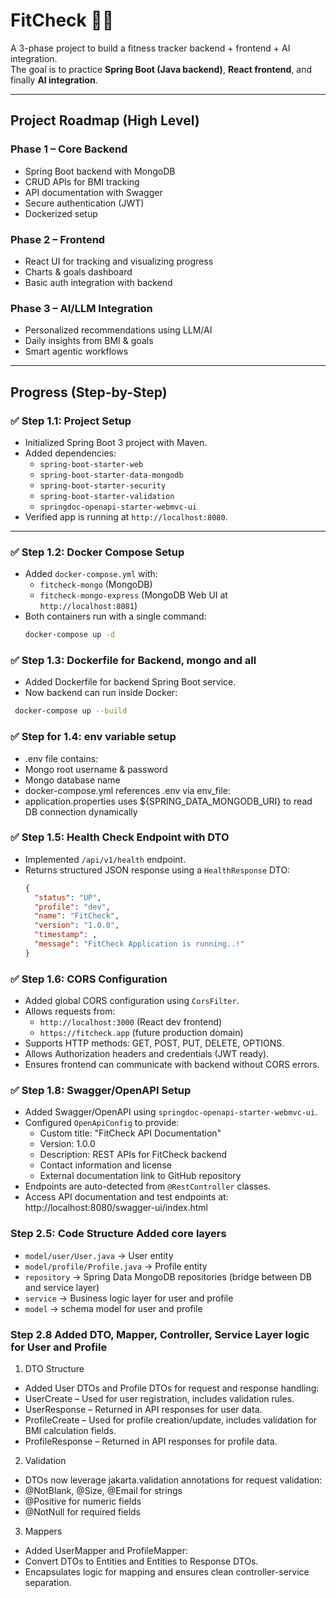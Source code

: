 # FitCheck 🏋️‍♂️

A 3-phase project to build a fitness tracker backend + frontend + AI integration.  
The goal is to practice **Spring Boot (Java backend)**, **React frontend**, and finally **AI integration**.  

---

## Project Roadmap (High Level)

### Phase 1 – Core Backend
- Spring Boot backend with MongoDB
- CRUD APIs for BMI tracking
- API documentation with Swagger
- Secure authentication (JWT)
- Dockerized setup

### Phase 2 – Frontend
- React UI for tracking and visualizing progress
- Charts & goals dashboard
- Basic auth integration with backend

### Phase 3 – AI/LLM Integration
- Personalized recommendations using LLM/AI
- Daily insights from BMI & goals
- Smart agentic workflows

---

## Progress (Step-by-Step)

### ✅ Step 1.1: Project Setup
- Initialized Spring Boot 3 project with Maven.
- Added dependencies:  
  - `spring-boot-starter-web`  
  - `spring-boot-starter-data-mongodb`  
  - `spring-boot-starter-security`  
  - `spring-boot-starter-validation`  
  - `springdoc-openapi-starter-webmvc-ui`
- Verified app is running at `http://localhost:8080`.

---

### ✅ Step 1.2: Docker Compose Setup
- Added `docker-compose.yml` with:
  - `fitcheck-mongo` (MongoDB)
  - `fitcheck-mongo-express` (MongoDB Web UI at `http://localhost:8081`)
- Both containers run with a single command:
  ```bash
  docker-compose up -d

### ✅ Step 1.3: Dockerfile for Backend, mongo and all
- Added Dockerfile for backend Spring Boot service.
- Now backend can run inside Docker:
```bash
 docker-compose up --build
```

### ✅ Step for 1.4: env variable setup
- .env file contains:
- Mongo root username & password
- Mongo database name
- docker-compose.yml references .env via env_file:
- application.properties uses ${SPRING_DATA_MONGODB_URI} to read DB connection dynamically


### ✅ Step 1.5: Health Check Endpoint with DTO
- Implemented `/api/v1/health` endpoint.
- Returns structured JSON response using a `HealthResponse` DTO:
  ```json
  {
    "status": "UP",
    "profile": "dev",
    "name": "FitCheck",
    "version": "1.0.0",
    "timestamp": ,
    "message": "FitCheck Application is running..!"
  }
### ✅ Step 1.6: CORS Configuration
- Added global CORS configuration using `CorsFilter`.
- Allows requests from:
  - `http://localhost:3000` (React dev frontend)
  - `https://fitcheck.app` (future production domain)
- Supports HTTP methods: GET, POST, PUT, DELETE, OPTIONS.
- Allows Authorization headers and credentials (JWT ready).
- Ensures frontend can communicate with backend without CORS errors.

### ✅ Step 1.8: Swagger/OpenAPI Setup
- Added Swagger/OpenAPI using `springdoc-openapi-starter-webmvc-ui`.
- Configured `OpenApiConfig` to provide:
  - Custom title: "FitCheck API Documentation"
  - Version: 1.0.0
  - Description: REST APIs for FitCheck backend
  - Contact information and license
  - External documentation link to GitHub repository
- Endpoints are auto-detected from `@RestController` classes.
- Access API documentation and test endpoints at: http://localhost:8080/swagger-ui/index.html

### Step 2.5: Code Structure Added core layers
- `model/user/User.java` → User entity
- `model/profile/Profile.java` → Profile entity
- `repository` → Spring Data MongoDB repositories (bridge between DB and service layer)
- `service` → Business logic layer for user and profile
- `model` → schema model for user and profile


### Step 2.8 Added DTO, Mapper, Controller, Service Layer logic for User and Profile
1. DTO Structure
- Added User DTOs and Profile DTOs for request and response handling:
- UserCreate – Used for user registration, includes validation rules.
- UserResponse – Returned in API responses for user data.
- ProfileCreate – Used for profile creation/update, includes validation for BMI calculation fields.
- ProfileResponse – Returned in API responses for profile data.
2. Validation
- DTOs now leverage jakarta.validation annotations for request validation:
- @NotBlank, @Size, @Email for strings
- @Positive for numeric fields
- @NotNull for required fields
3. Mappers
- Added UserMapper and ProfileMapper:
- Convert DTOs to Entities and Entities to Response DTOs.
- Encapsulates logic for mapping and ensures clean controller-service separation.
